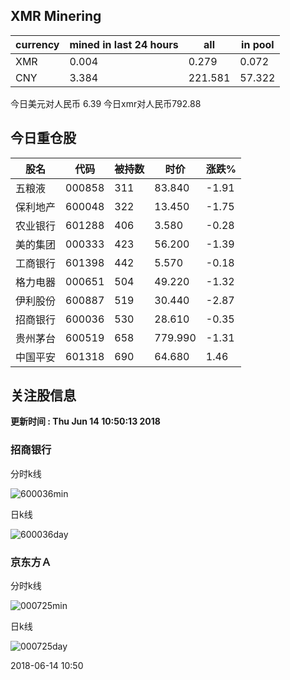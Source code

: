 ## XMR Minering

|currency|mined in last 24 hours|all|in pool|
|---|---|---|---|
|XMR|0.004|0.279|0.072|
|CNY|3.384|221.581|57.322|

今日美元对人民币 6.39	今日xmr对人民币792.88


## 今日重仓股 

|股名|代码|被持数|时价|涨跌%|
|---|---|---|---|---|
|五粮液|000858|311|83.840|-1.91|
|保利地产|600048|322|13.450|-1.75|
|农业银行|601288|406|3.580|-0.28|
|美的集团|000333|423|56.200|-1.39|
|工商银行|601398|442|5.570|-0.18|
|格力电器|000651|504|49.220|-1.32|
|伊利股份|600887|519|30.440|-2.87|
|招商银行|600036|530|28.610|-0.35|
|贵州茅台|600519|658|779.990|-1.31|
|中国平安|601318|690|64.680|1.46|

## 关注股信息
**更新时间 : Thu Jun 14 10:50:13 2018**
### 招商银行 
分时k线

![600036min](http://image.sinajs.cn/newchart/min/n/sh600036.gif)

日k线

![600036day](http://image.sinajs.cn/newchart/daily/n/sh600036.gif)

### 京东方Ａ 
分时k线

![000725min](http://image.sinajs.cn/newchart/min/n/sz000725.gif)

日k线

![000725day](http://image.sinajs.cn/newchart/daily/n/sz000725.gif)

2018-06-14 10:50